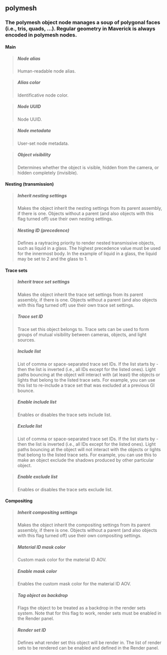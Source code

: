 ## **polymesh**

### The polymesh object node manages a soup of polygonal faces (i.e., tris, quads, ...). Regular geometry in Maverick is always encoded in polymesh nodes.
#### Main

> ##### Node alias
> Human-readable node alias. 

> ##### Alias color
> Identificative node color. 

> ##### Node UUID
> Node UUID. 

> ##### Node metadata
> User-set node metadata. 

> ##### Object visibility
> Determines whether the object is visible, hidden from the camera, or hidden completely (invisible). 

#### Nesting (transmission)

> ##### Inherit nesting settings
> Makes the object inherit the nesting settings from its parent assembly, if there is one. Objects without a parent (and also objects with this flag turned off) use their own nesting settings. 

> ##### Nesting ID (precedence)
> Defines a raytracing priority to render nested transmissive objects, such as liquid in a glass. The highest precedence value must be used for the innermost body. In the example of liquid in a glass, the liquid may be set to 2 and the glass to 1. 

#### Trace sets

> ##### Inherit trace set settings
> Makes the object inherit the trace set settings from its parent assembly, if there is one. Objects without a parent (and also objects with this flag turned off) use their own trace set settings. 

> ##### Trace set ID
> Trace set this object belongs to. Trace sets can be used to form groups of mutual visibility between cameras, objects, and light sources. 

> ##### Include list
> List of comma or space-separated trace set IDs. If the list starts by - then the list is inverted (i.e., all IDs except for the listed ones). Light paths bouncing at the object will interact with (at least) the objects or lights that belong to the listed trace sets. For example, you can use this list to re-include a trace set that was excluded at a previous GI bounce. 

> ##### Enable include list
> Enables or disables the trace sets include list. 

> ##### Exclude list
> List of comma or space-separated trace set IDs. If the list starts by - then the list is inverted (i.e., all IDs except for the listed ones). Light paths bouncing at the object will not interact with the objects or lights that belong to the listed trace sets. For example, you can use this to make an object exclude the shadows produced by other particular object. 

> ##### Enable exclude list
> Enables or disables the trace sets exclude list. 

#### Compositing

> ##### Inherit compositing settings
> Makes the object inherit the compositing settings from its parent assembly, if there is one. Objects without a parent (and also objects with this flag turned off) use their own compositing settings. 

> ##### Material ID mask color
> Custom mask color for the material ID AOV. 

> ##### Enable mask color
> Enables the custom mask color for the material ID AOV. 

> ##### Tag object as backdrop
> Flags the object to be treated as a backdrop in the render sets system. Note that for this flag to work, render sets must be enabled in the Render panel. 

> ##### Render set ID
> Defines what render set this object will be render in. The list of render sets to be rendered can be enabled and defined in the Render panel. 

